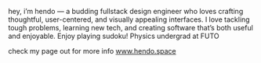 
hey, i’m hendo — a budding fullstack design engineer who loves crafting thoughtful, user-centered, and visually appealing interfaces.
I love tackling tough problems, learning new tech, and creating software that’s both useful and enjoyable. Enjoy playing sudoku!
Physics undergrad at FUTO

check my page out for more info www.hendo.space
